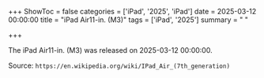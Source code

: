 +++
ShowToc = false
categories = ['iPad', '2025', 'iPad']
date = 2025-03-12 00:00:00
title = "iPad Air11-in. (M3)"
tags = ['iPad', '2025']
summary = " "

+++

The iPad Air11-in. (M3) was released on 2025-03-12 00:00:00.

Source: `https://en.wikipedia.org/wiki/IPad_Air_(7th_generation)`


